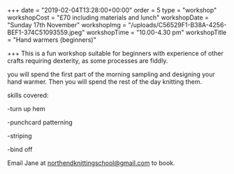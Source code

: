 +++
date = "2019-02-04T13:28:00+00:00"
order = 5
type = "workshop"
workshopCost = "£70 including materials and lunch"
workshopDate = "Sunday 17th November"
workshopImg = "/uploads/C56529F1-B38A-4256-BEF1-374C51093559.jpeg"
workshopTime = "10.00-4.30 pm"
workshopTitle = "Hand warmers (beginners)"

+++
This is a fun workshop suitable for beginners with experience of other crafts requiring dexterity, as some processes are fiddly. 

you will spend the first part of the morning sampling and designing your hand warmer. Then you will spend the rest of the day knitting them.

skills covered:

\-turn up hem

\-punchcard patterning

\-striping

\-bind off

Email Jane at northendknittingschool@gmail.com to book.